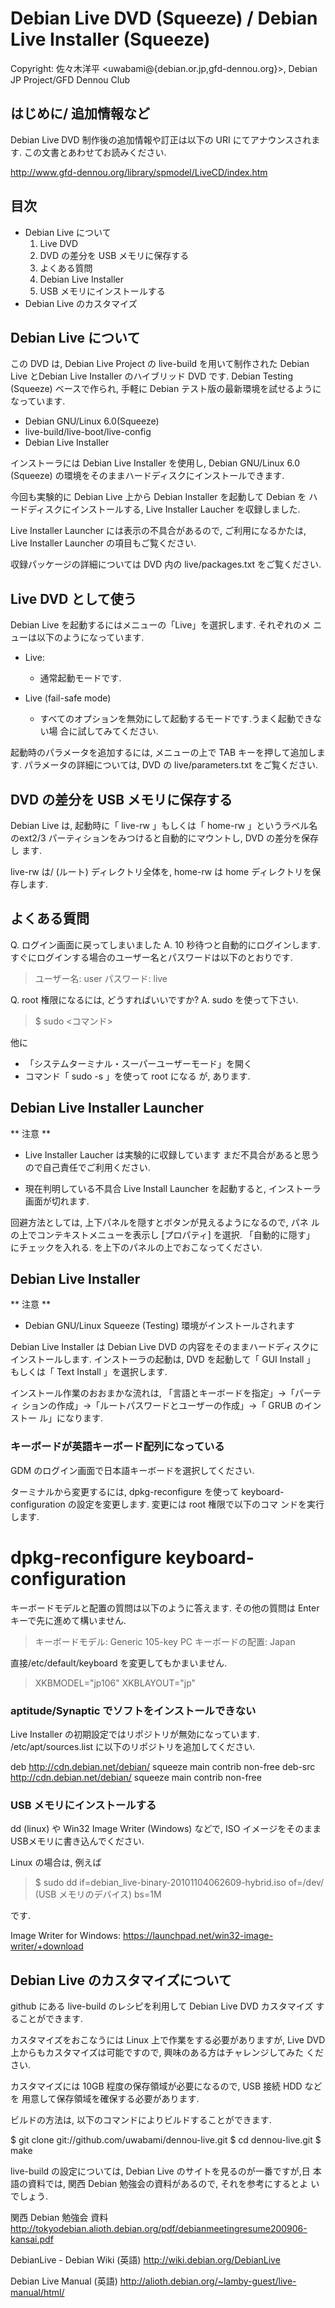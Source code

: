 Debian Live DVD (Squeeze) / Debian Live Installer (Squeeze)
===========================================================

Copyright: 佐々木洋平 <uwabami@{debian.or.jp,gfd-dennou.org}>,
           Debian JP Project/GFD Dennou Club


はじめに/ 追加情報など
----------------------

Debian Live DVD 制作後の追加情報や訂正は以下の URI にてアナウンスされます.
この文書とあわせてお読みください.

http://www.gfd-dennou.org/library/spmodel/LiveCD/index.htm


目次
----

* Debian Live について
  1. Live DVD
  2. DVD の差分を USB メモリに保存する
  3. よくある質問
  4. Debian Live Installer
  5. USB メモリにインストールする
* Debian Live のカスタマイズ


Debian Live について
--------------------

この DVD は, Debian Live Project の live-build を用いて制作された Debian
Live とDebian Live Installer のハイブリッド DVD です. Debian Testing
(Squeeze) ベースで作られ, 手軽に Debian テスト版の最新環境を試せるように
なっています.

  * Debian GNU/Linux 6.0(Squeeze)
  * live-build/live-boot/live-config
  * Debian Live Installer

インストーラには Debian Live Installer を使用し, Debian GNU/Linux 6.0
(Squeeze) の環境をそのままハードディスクにインストールできます.

今回も実験的に Debian Live 上から Debian Installer を起動して Debian を
ハードディスクにインストールする, Live Installer Laucher を収録しました.

Live Installer Launcher には表示の不具合があるので, ご利用になるかたは,
Live Installer Launcher の項目もご覧ください.

収録パッケージの詳細については DVD 内の live/packages.txt をご覧ください.

Live DVD として使う
--------------------

Debian Live を起動するにはメニューの「Live」を選択します. それぞれのメ
ニューは以下のようになっています.

* Live:
  * 通常起動モードです.

* Live (fail-safe mode)
  * すべてのオプションを無効にして起動するモードです.うまく起動できない場
    合に試してみてください.

起動時のパラメータを追加するには, メニューの上で TAB キーを押して追加します.
パラメータの詳細については, DVD の live/parameters.txt をご覧ください.


DVD の差分を USB メモリに保存する
---------------------------------

Debian Live は, 起動時に「 live-rw 」もしくは「 home-rw 」というラベル名
のext2/3 パーティションをみつけると自動的にマウントし, DVD の差分を保存し
ます.

live-rw は/ (ルート) ディレクトリ全体を, home-rw は home ディレクトリを保
存します.


よくある質問
-------------

Q. ログイン画面に戻ってしまいました
A. 10 秒待つと自動的にログインします.
   すぐにログインする場合のユーザー名とパスワードは以下のとおりです.

  > ユーザー名: user
  > パスワード: live

Q. root 権限になるには, どうすればいいですか?
A. sudo を使って下さい.

 > $ sudo <コマンド>

他に
 * 「システムターミナル・スーパーユーザーモード」を開く
 * コマンド「 sudo -s 」を使って root になる
が, あります.


Debian Live Installer Launcher
-------------------------------

** 注意 **

* Live Installer Laucher は実験的に収録しています
  まだ不具合があると思うので自己責任でご利用ください.

* 現在判明している不具合
  Live Install Launcher を起動すると, インストーラ画面が切れます.

回避方法としては, 上下パネルを隠すとボタンが見えるようになるので, パネ
ルの上でコンテキストメニューを表示し [プロパティ] を選択. 「自動的に隠す」
にチェックを入れる. を上下のパネルの上でおこなってください.


Debian Live Installer
---------------------

** 注意 **

* Debian GNU/Linux Squeeze (Testing) 環境がインストールされます

Debian Live Installer は Debian Live DVD の内容をそのままハードディスクに
インストールします. インストーラの起動は, DVD を起動して「 GUI Install 」
もしくは「 Text Install 」を選択します.

インストール作業のおおまかな流れは, 「言語とキーボードを指定」→「パーティ
ションの作成」→「ルートパスワードとユーザーの作成」→「 GRUB のインストー
ル」になります.

### キーボードが英語キーボード配列になっている ###

GDM のログイン画面で日本語キーボードを選択してください.

ターミナルから変更するには, dpkg-reconfigure を使って
keyboard-configuration の設定を変更します. 変更には root 権限で以下のコマ
ンドを実行します.

 # dpkg-reconfigure keyboard-configuration

キーボードモデルと配置の質問は以下のように答えます. その他の質問は Enter
キーで先に進めて構いません.

 > キーボードモデル: Generic 105-key PC
 > キーボードの配置: Japan

直接/etc/default/keyboard を変更してもかまいません.

 > XKBMODEL="jp106"
 > XKBLAYOUT="jp"

### aptitude/Synaptic でソフトをインストールできない ###

Live Installer の初期設定ではリポジトリが無効になっています.
/etc/apt/sources.list に以下のリポジトリを追加してください.

deb http://cdn.debian.net/debian/ squeeze main contrib non-free
deb-src http://cdn.debian.net/debian/ squeeze main contrib non-free

### USB メモリにインストールする ###

dd (linux) や Win32 Image Writer (Windows) などで, ISO イメージをそのまま
USBメモリに書き込んでください.

Linux の場合は, 例えば

>  $ sudo dd if=debian_live-binary-20101104062609-hybrid.iso of=/dev/ (USB メモリのデバイス) bs=1M

です.

Image Writer for Windows:
https://launchpad.net/win32-image-writer/+download

Debian Live のカスタマイズについて
-----------------------------------

github にある live-build のレシピを利用して Debian Live DVD カスタマイズ
することができます.

カスタマイズをおこなうには Linux 上で作業をする必要がありますが, Live
DVD 上からもカスタマイズは可能ですので, 興味のある方はチャレンジしてみた
ください.

カスタマイズには 10GB 程度の保存領域が必要になるので, USB 接続 HDD などを
用意して保存領域を確保する必要があります.

ビルドの方法は, 以下のコマンドによりビルドすることができます.

 $ git clone git://github.com/uwabami/dennou-live.git
 $ cd dennou-live.git
 $ make

live-build の設定については, Debian Live のサイトを見るのが一番ですが,日
本語の資料では, 関西 Debian 勉強会の資料があるので, それを参考にするとよ
いでしょう.


関西 Debian 勉強会  資料
http://tokyodebian.alioth.debian.org/pdf/debianmeetingresume200906-kansai.pdf

DebianLive - Debian Wiki (英語)
http://wiki.debian.org/DebianLive

Debian Live Manual (英語)
http://alioth.debian.org/~lamby-guest/live-manual/html/

